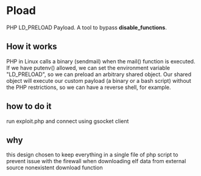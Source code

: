 # Pload
PHP LD_PRELOAD Payload. A tool to bypass __disable_functions__.

## How it works

PHP in Linux calls a binary (sendmail) when the mail() function is executed. If we have putenv() allowed, we can set the environment variable "LD_PRELOAD", so we can preload an arbitrary shared object. Our shared object will execute our custom payload (a binary or a bash script) without the PHP restrictions, so we can have a reverse shell, for example.

## how to do it
run exploit.php and connect using gsocket client
## why
this design chosen to keep everything in a single file of php script to prevent issue with the firewall when downloading elf data from external source nonexistent download function

